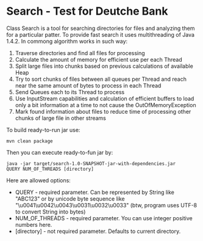 Search - Test for Deutche Bank
======

 Class Search is a tool for searching directories for files and analyzing them for a particular patter.
 To provide fast search it uses multithreading of Java 1.4.2. In commong algorithm works in such way:
 <ol>
     <li>Traverse directories and find all files for processing</li>
     <li>Calculate the amount of memory for efficient use per each Thread</li>
     <li>Split large files into chunks based on previous calculations of available Heap</li>
     <li>Try to sort chunks of files between all queues per Thread and reach near the same amount of bytes to process
     in each Thread</li>
     <li>Send Queues each to its Thread to process</li>
     <li>Use InputStream capabilities and calculation of efficient buffers to load only a bit information at a time
     to not cause the OutOfMemoryException</li>
     <li>Mark found information about files to reduce time of processing other chunks of large file in other
     streams</li>
 </ol>

 To build ready-to-run jar use:

 <code>mvn clean package</code>

 Then you can execute ready-to-fun jar by:

 <code>java -jar target/search-1.0-SNAPSHOT-jar-with-dependencies.jar QUERY NUM_OF_THREADS [directory]</code>

 Here are allowed options:

 <ul>
     <li>QUERY - required parameter. Can be represented by String like "ABC123" or by unicode byte sequence like
     "\u0041\u0042\u0043\u0031\u0032\u0033" (btw, program uses UTF-8 to convert String into bytes)</li>
     <li>NUM_OF_THREADS - required parameter. You can use integer positive numbers here.</li>
     <li>[directory] - not required parameter. Defaults to current directory.</li>
 </ul>